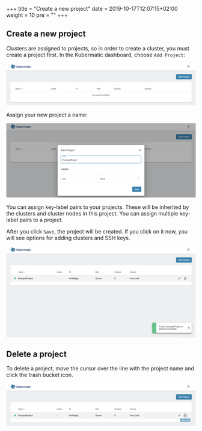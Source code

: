 +++
title = "Create a new project"
date = 2019-10-17T12:07:15+02:00
weight = 10
pre = "<b></b>"
+++

## Create a new project

Clusters are assigned to projects, so in order to create a cluster, you must create a project first. In the Kubermatic dashboard, choose `Add Project`:

![Add Project](01-create-project-overview.png)

Assign your new project a name:

![Dialog to assign a project name](01-create-project-name.png)

You can assign key-label pairs to your projects. These will be inherited by the clusters and cluster nodes in this project. You can assign multiple key-label pairs to a project.

After you click `Save`, the project will be created. If you click on it now, you will see options for adding clusters and SSH keys.

![Creating the project](01-create-project-creating.png)

## Delete a project

To delete a project, move the cursor over the line with the project name and click the trash bucket icon.

![Deleting the project](01-delete-project.png)
